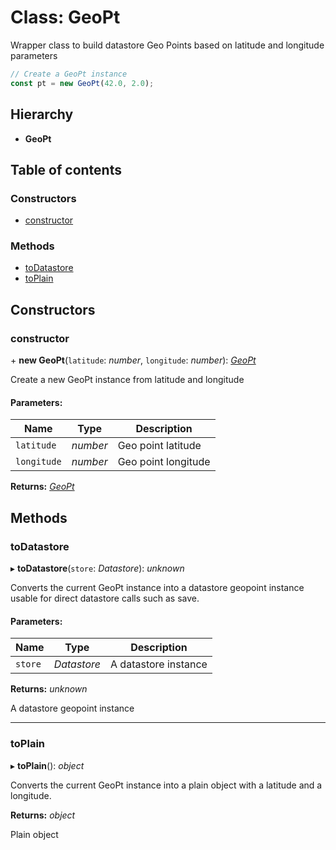 # Class: GeoPt

Wrapper class to build datastore Geo Points based on latitude and longitude parameters

```typescript
// Create a GeoPt instance
const pt = new GeoPt(42.0, 2.0);
```

## Hierarchy

* **GeoPt**

## Table of contents

### Constructors

- [constructor](geopt.md#constructor)

### Methods

- [toDatastore](geopt.md#todatastore)
- [toPlain](geopt.md#toplain)

## Constructors

### constructor

\+ **new GeoPt**(`latitude`: *number*, `longitude`: *number*): [*GeoPt*](geopt.md)

Create a new GeoPt instance from latitude and longitude

#### Parameters:

Name | Type | Description |
------ | ------ | ------ |
`latitude` | *number* | Geo point latitude   |
`longitude` | *number* | Geo point longitude    |

**Returns:** [*GeoPt*](geopt.md)

## Methods

### toDatastore

▸ **toDatastore**(`store`: *Datastore*): *unknown*

Converts the current GeoPt instance into a datastore geopoint instance usable for direct datastore calls
such as save.

#### Parameters:

Name | Type | Description |
------ | ------ | ------ |
`store` | *Datastore* | A datastore instance   |

**Returns:** *unknown*

A datastore geopoint instance

___

### toPlain

▸ **toPlain**(): *object*

Converts the current GeoPt instance into a plain object with a latitude and a longitude.

**Returns:** *object*

Plain object
